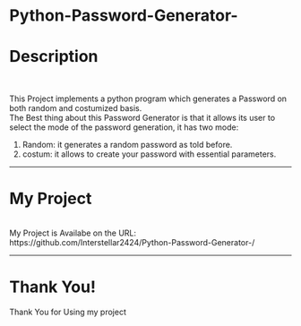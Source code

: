 # Python-Password-Generator-

<h1>Description</h1>

<br>

This Project implements a python program which generates a Password on both random and costumized basis.
<br>
The Best thing about this Password Generator is that it allows its user to select the mode of the password generation, it has two mode:
1. Random: it generates a random password as told before.
2. costum: it allows to create your password with essential parameters.

<hr>

<h1>My Project</h1>
<br>
My Project is Availabe on the URL: https://github.com/Interstellar2424/Python-Password-Generator-/
<hr>

<h1>Thank You!</h1>
Thank You for Using my project
